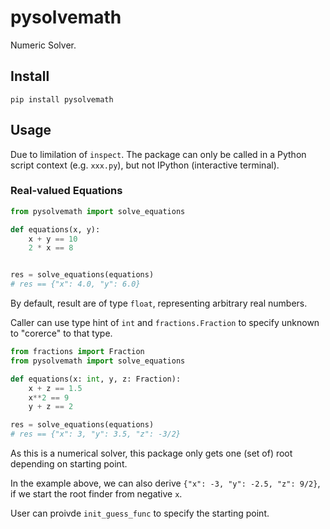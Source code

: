 # pysolvemath
Numeric Solver.

## Install

```
pip install pysolvemath
```

## Usage

Due to limilation of `inspect`. The package can only be called in a Python script context (e.g. `xxx.py`), but not IPython (interactive terminal).

### Real-valued Equations

```python
from pysolvemath import solve_equations

def equations(x, y):
    x + y == 10
    2 * x == 8


res = solve_equations(equations)  
# res == {"x": 4.0, "y": 6.0}
```

By default, result are of type `float`, representing arbitrary real numbers.

Caller can use type hint of `int` and `fractions.Fraction` to specify unknown to "corerce" to that type. 

```python
from fractions import Fraction
from pysolvemath import solve_equations

def equations(x: int, y, z: Fraction):
    x + z == 1.5
    x**2 == 9
    y + z == 2

res = solve_equations(equations)
# res == {"x": 3, "y": 3.5, "z": -3/2}
```

As this is a numerical solver, this package only gets one (set of) root depending on starting point.

In the example above, we can also derive `{"x": -3, "y": -2.5, "z": 9/2}`, if we start the root finder from negative `x`.

User can proivde `init_guess_func` to specify the starting point.
